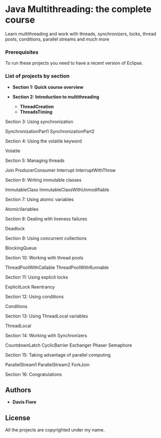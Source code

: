 # Java Multithreading: the complete course

Learn multithreading and work with threads, synchronizers, locks, thread pools, conditions, parallel streams and much more

### Prerequisites

To run these projects you need to have a recent version of Eclipse.

### List of projects by section


* **Section 1: Quick course overview**

* **Section 2: Introduction to multithreading**

     * **ThreadCreation**
     * **ThreadsTiming**

Section 3: Using synchronization

SynchronizationPart1
SynchronizationPart2

Section 4: Using the volatile keyword

Volatile

Section 5: Managing threads

Join
ProducerConsumer
Interrupt
InterruptWithThrow

Section 6: Writing immutable classes

ImmutableClass
ImmutableClassWithUnmodifiable

Section 7: Using atomic variables

AtomicVariables

Section 8: Dealing with liveness failures

Deadlock

Section 9: Using concurrent collections

BlockingQueue

Section 10: Working with thread pools

ThreadPoolWithCallable
ThreadPoolWithRunnable

Section 11: Using explicit locks

ExplicitLock
Reentrancy

Section 12: Using conditions

Conditions

Section 13: Using ThreadLocal variables

ThreadLocal

Section 14: Working with Synchronizers

CountdownLatch
CyclicBarrier
Exchanger
Phaser
Semaphore

Section 15: Taking advantage of parallel computing

ParallelStream1
ParallelStream2
ForkJoin

Section 16: Congratulations


## Authors

* **Davis Fiore**

## License

All the projects are copyrighted under my name.
